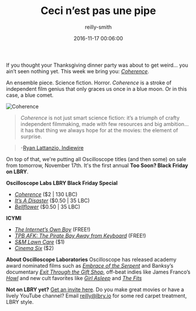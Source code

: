 ﻿---
author: reilly-smith
title: 'Ceci n’est pas une pipe'
date: '2016-11-17 00:06:00'
cover: 'coherence-banner.jpg'
---
If you thought your Thanksgiving dinner party was about to get weird… you ain’t seen nothing yet. This week we bring you: [*Coherence*](lbry://coherence).

An ensemble piece. Science fiction. Horror. *Coherence* is a stroke of independent film genius that only graces us once in a blue moon. Or in this case, a blue comet.

![Coherence](/img/news/coherence-inline.jpg)

>*Coherence* is not just smart science fiction: it’s a triumph of crafty independent filmmaking, made with few resources and big ambition… it has that thing we always hope for at the movies: the element of surprise.

> -[Ryan Lattanzio, Indiewire](http://www.indiewire.com/2014/10/how-gotham-nominee-james-ward-byrkit-made-coherence-in-5-days-with-no-script-or-budget-190468/)

On top of that, we're putting all Oscilloscope titles (and then some) on sale from tomorrow, November 17th. It's the first annual **Too Soon? Black Friday on LBRY**.

**Oscilloscope Labs LBRY Black Friday Special**
- [*Coherence*](lbry://coherence) ($2 | 130 LBC)
- [*It’s A Disaster*](lbry://itsadisaster) ($0.50 | 35 LBC)
- [*Bellflower*](lbry://bellfower) ($0.50 | 35 LBC)

**ICYMI**
- [*The Internet’s Own Boy*](lbry://theinternetsownboy) (FREE!)
- [*TPB AFK: The Pirate Bay Away from Keyboard*](lbry://tpbafk) (FREE!)
- [*S&M Lawn Care*](lbry://smlawncare) ($1)
- [*Cinema Six*](lbry://cinemasix) ($2)

**About Oscilloscope Laboratories**
Oscilloscope has released academy award nominated films such as [*Embrace of the Serpent*](https://www.rottentomatoes.com/m/embrace_of_the_serpent/) and Banksy’s documentary [*Exit Through the Gift Shop*](https://www.rottentomatoes.com/m/exit_through_the_gift_shop/), off-beat indies like James Franco’s [*Howl*](https://www.rottentomatoes.com/m/1211483-howl) and new cult favorites like [*Girl Asleep*](https://www.rottentomatoes.com/m/girl_asleep_2016) and [*The Fits*](https://www.rottentomatoes.com/m/the_fits_2016)

**Not on LBRY yet?** [Get an invite here](https://lbry.io/get). Do you make great movies or have a lively YouTube channel? Email reilly@lbry.io for some red carpet treatment, LBRY style.

